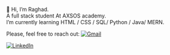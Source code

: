  👋 Hi, I’m Raghad. <br>
A full stack student At AXSOS academy. <br>
I’m currently learning  HTML / CSS / SQL/ Python / Java/ MERN. <br>

Please, feel free to reach out:
[![Gmail](https://example.com/gmail-icon.png)](mailto:your.email@gmail.com)

[![LinkedIn](https://example.com/linkedin-icon.png)](https://www.linkedin.com/in/your-linkedin-profile)






<!---
RaghadAbuRahma/RaghadAbuRahma is a ✨ special ✨ repository because its `README.md` (this file) appears on your GitHub profile.
You can click the Preview link to take a look at your changes.
--->
